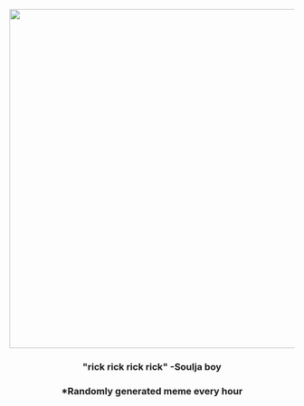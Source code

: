 <p align="center">
        <img src="https://i.redd.it/z76buiyosjv91.jpg" width="600" height="600">
        </p>
        <h3 align="center">"rick rick rick rick" -Soulja boy</h3>
        <h3 align="center">*Randomly generated meme every hour</h3>
    